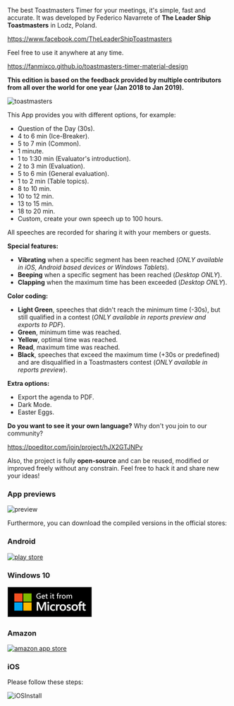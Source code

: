 The best Toastmasters Timer for your meetings, it's simple, fast and accurate. It was developed by Federico Navarrete of **The Leader Ship Toastmasters** in Lodz, Poland.

https://www.facebook.com/TheLeaderShipToastmasters

Feel free to use it anywhere at any time.

https://fanmixco.github.io/toastmasters-timer-material-design

**This edition is based on the feedback provided by multiple contributors from all over the world for one year (Jan 2018 to Jan 2019).**

![toastmasters](https://i.stack.imgur.com/TFTH7.jpg)

This App provides you with different options, for example:
- Question of the Day (30s).
- 4 to 6 min (Ice-Breaker).
- 5 to 7 min (Common).
- 1 minute.
- 1 to 1:30 min (Evaluator's introduction).
- 2 to 3 min (Evaluation).
- 5 to 6 min (General evaluation).
- 1 to 2 min (Table topics).
- 8 to 10 min.
- 10 to 12 min.
- 13 to 15 min.
- 18 to 20 min.
- Custom, create your own speech up to 100 hours.

All speeches are recorded for sharing it with your members or guests.

**Special features:**
- **Vibrating** when a specific segment has been reached (*ONLY available in iOS, Android based devices or Windows Tablets*).
- **Beeping** when a specific segment has been reached (*Desktop ONLY*).
- **Clapping** when the maximum time has been exceeded (*Desktop ONLY*).

**Color coding:**
- **Light Green**, speeches that didn't reach the minimum time (-30s), but still qualified in a contest (*ONLY available in reports preview and exports to PDF*).
- **Green**, minimum time was reached.
- **Yellow**, optimal time was reached.
- **Read**, maximum time was reached.
- **Black**, speeches that exceed the maximum time (+30s or predefined) and are disqualified in a Toastmasters contest (*ONLY available in reports preview*).

**Extra options:**
- Export the agenda to PDF.
- Dark Mode.
- Easter Eggs.

**Do you want to see it your own language?** Why don't you join to our community?

https://poeditor.com/join/project/hJX2GTJNPv

Also, the project is fully **open-source** and can be reused, modified or improved freely without any constrain. Feel free to hack it and share new your ideas!

### App previews

![preview](https://i.stack.imgur.com/1PRPL.gif)

Furthermore, you can download the compiled versions in the official stores:

### Android

<a href="https://bit.ly/3bcm6uL" target="_blank">
    <img src="https://raw.githubusercontent.com/FANMixco/toastmasters-timer-material-design/master/img/playStore.png" alt="play store" />
</a>

### Windows 10

<a href="https://raw.githubusercontent.com/FANMixco/toastmasters-timer-material-design/master/img/microsoft.png" target="_blank">
    <img src="img/microsoft.png" alt="microsoft store" />
</a>

### Amazon

<a href="https://amzn.to/2LV5fOW" target="_blank">
    <img src="https://raw.githubusercontent.com/FANMixco/toastmasters-timer-material-design/master/img/amazon.png" alt="amazon app store" />
</a>

### iOS

Please follow these steps:

![iOSInstall](https://i.stack.imgur.com/Gn4ut.gif)
